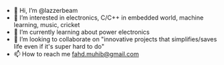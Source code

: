 - 👋 Hi, I’m @lazzerbeam
- 👀 I’m interested in electronics, C/C++ in embedded world, machine learning, music, cricket
- 🌱 I’m currently learning about power electronics
- 💞️ I’m looking to collaborate on "innovative projects that simplifies/saves life even if it's super hard to do"
- 📫 How to reach me fahd.muhib@gmail.com

<!---
lazzerbeam/lazzerbeam is a ✨ special ✨ repository because its `README.md` (this file) appears on your GitHub profile.
You can click the Preview link to take a look at your changes.
--->
